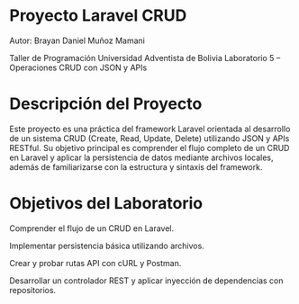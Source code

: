 # Proyecto Laravel CRUD
Autor: Brayan Daniel Muñoz Mamani

Taller de Programación
Universidad Adventista de Bolivia
Laboratorio 5 – Operaciones CRUD con JSON y APIs

# Descripción del Proyecto

Este proyecto es una práctica del framework Laravel orientada al desarrollo de un sistema CRUD (Create, Read, Update, Delete) utilizando JSON y APIs RESTful.
Su objetivo principal es comprender el flujo completo de un CRUD en Laravel y aplicar la persistencia de datos mediante archivos locales, además de familiarizarse con la estructura y sintaxis del framework.
# Objetivos del Laboratorio

Comprender el flujo de un CRUD en Laravel.

Implementar persistencia básica utilizando archivos.

Crear y probar rutas API con cURL y Postman.

Desarrollar un controlador REST y aplicar inyección de dependencias con repositorios.